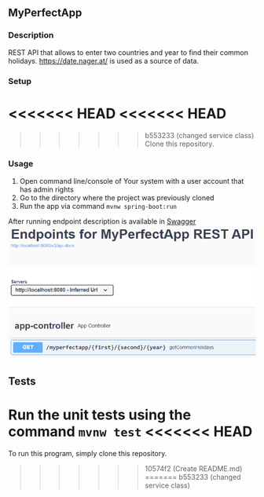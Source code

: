 ## MyPerfectApp

### Description

REST API that allows to enter two countries and year to find their common holidays.
https://date.nager.at/ is used as a source of data.

### Setup

<<<<<<< HEAD
<<<<<<< HEAD
=======
>>>>>>> b553233 (changed service class)
Clone this repository.

### Usage

1. Open command line/console of Your system with a user account that has admin rights
2. Go to the directory where the project was previously cloned
3. Run the app via command `mvnw spring-boot:run`


After running endpoint description is available in [Swagger](http://localhost:8080/swagger-ui/index.html)
![](swagger.png)

## Tests

Run the unit tests using the command  `mvnw test`
<<<<<<< HEAD
=======
To run this program, simply clone this repository.
>>>>>>> 10574f2 (Create README.md)
=======
>>>>>>> b553233 (changed service class)
